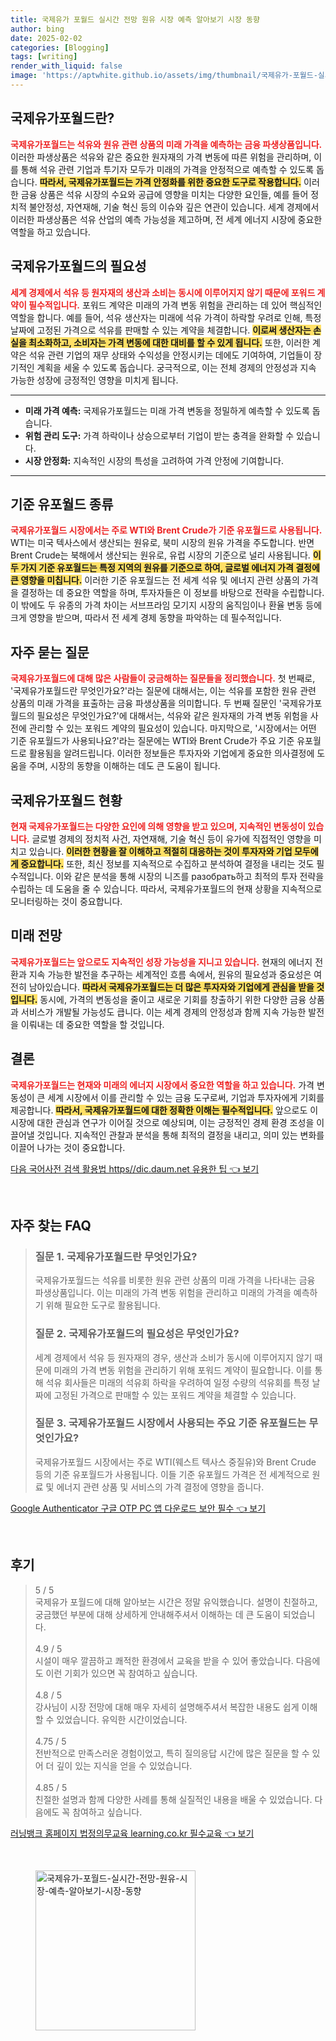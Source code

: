 ```yaml
---
title: 국제유가 포월드 실시간 전망 원유 시장 예측 알아보기 시장 동향
author: bing
date: 2025-02-02
categories: [Blogging]
tags: [writing]
render_with_liquid: false
image: 'https://aptwhite.github.io/assets/img/thumbnail/국제유가-포월드-실시간-전망-원유-시장-예측-알아보기-시장-동향.webp'
---
```



<h2 id='국제유가포월드란'>국제유가포월드란?</h2>

<p><b><span style="color: #ee2323;">국제유가포월드는 석유와 원유 관련 상품의 미래 가격을 예측하는 금융 파생상품입니다.</span></b> 이러한 파생상품은 석유와 같은 중요한 원자재의 가격 변동에 따른 위험을 관리하며, 이를 통해 석유 관련 기업과 투기자 모두가 미래의 가격을 안정적으로 예측할 수 있도록 돕습니다. <b><span style="background-color: #ffe066;">따라서, 국제유가포월드는 가격 안정화를 위한 중요한 도구로 작용합니다.</span></b> 이러한 금융 상품은 석유 시장의 수요와 공급에 영향을 미치는 다양한 요인들, 예를 들어 정치적 불안정성, 자연재해, 기술 혁신 등의 이슈와 깊은 연관이 있습니다. 세계 경제에서 이러한 파생상품은 석유 산업의 예측 가능성을 제고하며, 전 세계 에너지 시장에 중요한 역할을 하고 있습니다.</p>

<h2 id='국제유가포월드의 필요성'>국제유가포월드의 필요성</h2>

<p><b><span style="color: #ee2323;">세계 경제에서 석유 등 원자재의 생산과 소비는 동시에 이루어지지 않기 때문에 포워드 계약이 필수적입니다.</span></b> 포워드 계약은 미래의 가격 변동 위험을 관리하는 데 있어 핵심적인 역할을 합니다. 예를 들어, 석유 생산자는 미래에 석유 가격이 하락할 우려로 인해, 특정 날짜에 고정된 가격으로 석유를 판매할 수 있는 계약을 체결합니다. <b><span style="background-color: #ffe066;">이로써 생산자는 손실을 최소화하고, 소비자는 가격 변동에 대한 대비를 할 수 있게 됩니다.</span></b> 또한, 이러한 계약은 석유 관련 기업의 재무 상태와 수익성을 안정시키는 데에도 기여하여, 기업들이 장기적인 계획을 세울 수 있도록 돕습니다. 궁극적으로, 이는 전체 경제의 안정성과 지속 가능한 성장에 긍정적인 영향을 미치게 됩니다.</p>

<hr />

<ul>
    <li><b>미래 가격 예측:</b> 국제유가포월드는 미래 가격 변동을 정밀하게 예측할 수 있도록 돕습니다.</li>
    <li><b>위험 관리 도구:</b> 가격 하락이나 상승으로부터 기업이 받는 충격을 완화할 수 있습니다.</li>
    <li><b>시장 안정화:</b> 지속적인 시장의 특성을 고려하여 가격 안정에 기여합니다.</li>
</ul>

<hr />

<h2 id='기준 유포월드 종류'>기준 유포월드 종류</h2>

<p><b><span style="color: #ee2323;">국제유가포월드 시장에서는 주로 WTI와 Brent Crude가 기준 유포월드로 사용됩니다.</span></b> WTI는 미국 텍사스에서 생산되는 원유로, 북미 시장의 원유 가격을 주도합니다. 반면 Brent Crude는 북해에서 생산되는 원유로, 유럽 시장의 기준으로 널리 사용됩니다. <b><span style="background-color: #ffe066;">이 두 가지 기준 유포월드는 특정 지역의 원유를 기준으로 하여, 글로벌 에너지 가격 결정에 큰 영향을 미칩니다.</span></b> 이러한 기준 유포월드는 전 세계 석유 및 에너지 관련 상품의 가격을 결정하는 데 중요한 역할을 하며, 투자자들은 이 정보를 바탕으로 전략을 수립합니다. 이 밖에도 두 유종의 가격 차이는 서브프라임 모기지 시장의 움직임이나 환율 변동 등에 크게 영향을 받으며, 따라서 전 세계 경제 동향을 파악하는 데 필수적입니다.</p>

<h2 id='자주 묻는 질문'>자주 묻는 질문</h2>

<p><b><span style="color: #ee2323;">국제유가포월드에 대해 많은 사람들이 궁금해하는 질문들을 정리했습니다.</span></b> 첫 번째로, '국제유가포월드란 무엇인가요?'라는 질문에 대해서는, 이는 석유를 포함한 원유 관련 상품의 미래 가격을 표출하는 금융 파생상품을 의미합니다. 두 번째 질문인 '국제유가포월드의 필요성은 무엇인가요?'에 대해서는, 석유와 같은 원자재의 가격 변동 위험을 사전에 관리할 수 있는 포워드 계약의 필요성이 있습니다. 마지막으로, '시장에서는 어떤 기준 유포월드가 사용되나요?'라는 질문에는 WTI와 Brent Crude가 주요 기준 유포월드로 활용됨을 알려드립니다. 이러한 정보들은 투자자와 기업에게 중요한 의사결정에 도움을 주며, 시장의 동향을 이해하는 데도 큰 도움이 됩니다.</p>

<h2 id='국제유가포월드 현황'>국제유가포월드 현황</h2>

<p><b><span style="color: #ee2323;">현재 국제유가포월드는 다양한 요인에 의해 영향을 받고 있으며, 지속적인 변동성이 있습니다.</span></b> 글로벌 경제의 정치적 사건, 자연재해, 기술 혁신 등이 유가에 직접적인 영향을 미치고 있습니다. <b><span style="background-color: #ffe066;">이러한 현황을 잘 이해하고 적절히 대응하는 것이 투자자와 기업 모두에게 중요합니다.</span></b> 또한, 최신 정보를 지속적으로 수집하고 분석하여 결정을 내리는 것도 필수적입니다. 이와 같은 분석을 통해 시장의 니즈를 разобрать하고 최적의 투자 전략을 수립하는 데 도움을 줄 수 있습니다. 따라서, 국제유가포월드의 현재 상황을 지속적으로 모니터링하는 것이 중요합니다.</p>

<h2 id='미래 전망'>미래 전망</h2>

<p><b><span style="color: #ee2323;">국제유가포월드는 앞으로도 지속적인 성장 가능성을 지니고 있습니다.</span></b> 현재의 에너지 전환과 지속 가능한 발전을 추구하는 세계적인 흐름 속에서, 원유의 필요성과 중요성은 여전히 남아있습니다. <b><span style="background-color: #ffe066;">따라서 국제유가포월드는 더 많은 투자자와 기업에게 관심을 받을 것입니다.</span></b> 동시에, 가격의 변동성을 줄이고 새로운 기회를 창출하기 위한 다양한 금융 상품과 서비스가 개발될 가능성도 큽니다. 이는 세계 경제의 안정성과 함께 지속 가능한 발전을 이뤄내는 데 중요한 역할을 할 것입니다.</p>

<h2 id='결론'>결론</h2>

<p><b><span style="color: #ee2323;">국제유가포월드는 현재와 미래의 에너지 시장에서 중요한 역할을 하고 있습니다.</span></b> 가격 변동성이 큰 세계 시장에서 이를 관리할 수 있는 금융 도구로써, 기업과 투자자에게 기회를 제공합니다. <b><span style="background-color: #ffe066;">따라서, 국제유가포월드에 대한 정확한 이해는 필수적입니다.</span></b> 앞으로도 이 시장에 대한 관심과 연구가 이어질 것으로 예상되며, 이는 긍정적인 경제 환경 조성을 이끌어낼 것입니다. 지속적인 관찰과 분석을 통해 최적의 결정을 내리고, 의미 있는 변화를 이끌어 나가는 것이 중요합니다.</p>


<p><a class="click-button" title="다음 국어사전 검색 활용법 https//dic.daum.net 유용한 팁" href="https://aptwhite.github.io/posts/%EB%8B%A4%EC%9D%8C-%EA%B5%AD%EC%96%B4%EC%82%AC%EC%A0%84-%EA%B2%80%EC%83%89-%ED%99%9C%EC%9A%A9%EB%B2%95-httpsdic.daum.net-%EC%9C%A0%EC%9A%A9%ED%95%9C-%ED%8C%81/" rel="dofollow">다음 국어사전 검색 활용법 https//dic.daum.net 유용한 팁 👈 보기</a></p><br>
<h2 id='자주_찾는_FAQ'>자주 찾는 FAQ</h2>
<div itemscope="" itemtype="https://schema.org/FAQPage"> 
<blockquote> 
<div itemscope="" itemprop="mainEntity" itemtype="https://schema.org/Question"> 
<h3 itemprop="name">질문 1. 국제유가포월드란 무엇인가요?</h3> 
<div itemscope="" itemprop="acceptedAnswer" itemtype="https://schema.org/Answer"> 
<span itemprop="text"> 
<p>국제유가포월드는 석유를 비롯한 원유 관련 상품의 미래 가격을 나타내는 금융 파생상품입니다. 이는 미래의 가격 변동 위험을 관리하고 미래의 가격을 예측하기 위해 필요한 도구로 활용됩니다.</p> 
</span> 
</div> 
</div> 

<div itemscope="" itemprop="mainEntity" itemtype="https://schema.org/Question"> 
<h3 itemprop="name">질문 2. 국제유가포월드의 필요성은 무엇인가요?</h3> 
<div itemscope="" itemprop="acceptedAnswer" itemtype="https://schema.org/Answer"> 
<span itemprop="text"> 
<p>세계 경제에서 석유 등 원자재의 경우, 생산과 소비가 동시에 이루어지지 않기 때문에 미래의 가격 변동 위험을 관리하기 위해 포워드 계약이 필요합니다. 이를 통해 석유 회사들은 미래의 석유회 하락을 우려하여 일정 수량의 석유회를 특정 날짜에 고정된 가격으로 판매할 수 있는 포워드 계약을 체결할 수 있습니다.</p> 
</span> 
</div> 
</div> 

<div itemscope="" itemprop="mainEntity" itemtype="https://schema.org/Question"> 
<h3 itemprop="name">질문 3. 국제유가포월드 시장에서 사용되는 주요 기준 유포월드는 무엇인가요?</h3> 
<div itemscope="" itemprop="acceptedAnswer" itemtype="https://schema.org/Answer"> 
<span itemprop="text"> 
<p>국제유가포월드 시장에서는 주로 WTI(웨스트 텍사스 중질유)와 Brent Crude 등의 기준 유포월드가 사용됩니다. 이들 기준 유포월드 가격은 전 세계적으로 원료 및 에너지 관련 상품 및 서비스의 가격 결정에 영향을 줍니다.</p> 
</span> 
</div> 
</div> 
</blockquote> 
</div>
<p><a class="click-button" title="Google Authenticator 구글 OTP PC 앱 다운로드 보안 필수" href="https://aptwhite.github.io/posts/Google-Authenticator-%EA%B5%AC%EA%B8%80-OTP-PC-%EC%95%B1-%EB%8B%A4%EC%9A%B4%EB%A1%9C%EB%93%9C-%EB%B3%B4%EC%95%88-%ED%95%84%EC%88%98/" rel="dofollow">Google Authenticator 구글 OTP PC 앱 다운로드 보안 필수 👈 보기</a></p><br>
<h2 id='후기'>후기</h2>
<div itemscope itemtype="https://schema.org/Product">
  <blockquote>
  <div itemprop="review" itemscope itemtype="https://schema.org/Review">
      <div itemprop="reviewRating" itemscope itemtype="https://schema.org/Rating"> <span itemprop="ratingValue">5</span> / <span itemprop="bestRating">5</span> </div>
      <span itemprop="reviewBody">국제유가 포월드에 대해 알아보는 시간은 정말 유익했습니다. 설명이 친절하고, 궁금했던 부분에 대해 상세하게 안내해주셔서 이해하는 데 큰 도움이 되었습니다.</span>
  </div>
  <br>
  <div itemprop="review" itemscope itemtype="https://schema.org/Review">
      <div itemprop="reviewRating" itemscope itemtype="https://schema.org/Rating"> <span itemprop="ratingValue">4.9</span> / <span itemprop="bestRating">5</span> </div>
      <span itemprop="reviewBody">시설이 매우 깔끔하고 쾌적한 환경에서 교육을 받을 수 있어 좋았습니다. 다음에도 이런 기회가 있으면 꼭 참여하고 싶습니다.</span>
  </div>
  <br>
  <div itemprop="review" itemscope itemtype="https://schema.org/Review">
      <div itemprop="reviewRating" itemscope itemtype="https://schema.org/Rating"> <span itemprop="ratingValue">4.8</span> / <span itemprop="bestRating">5</span> </div>
      <span itemprop="reviewBody">강사님이 시장 전망에 대해 매우 자세히 설명해주셔서 복잡한 내용도 쉽게 이해할 수 있었습니다. 유익한 시간이었습니다.</span>
  </div>
  <br>
  <div itemprop="review" itemscope itemtype="https://schema.org/Review">
      <div itemprop="reviewRating" itemscope itemtype="https://schema.org/Rating"> <span itemprop="ratingValue">4.75</span> / <span itemprop="bestRating">5</span> </div>
      <span itemprop="reviewBody">전반적으로 만족스러운 경험이었고, 특히 질의응답 시간에 많은 질문을 할 수 있어 더 깊이 있는 지식을 얻을 수 있었습니다.</span>
  </div>
  <br>
  <div itemprop="review" itemscope itemtype="https://schema.org/Review">
      <div itemprop="reviewRating" itemscope itemtype="https://schema.org/Rating"> <span itemprop="ratingValue">4.85</span> / <span itemprop="bestRating">5</span> </div>
      <span itemprop="reviewBody">친절한 설명과 함께 다양한 사례를 통해 실질적인 내용을 배울 수 있었습니다. 다음에도 꼭 참여하고 싶습니다.</span>
  </div>
  </blockquote>
</div>
<p><a class="click-button" title="러닝뱅크 홈페이지 법정의무교육 learning.co.kr 필수교육" href="https://aptwhite.github.io/posts/%EB%9F%AC%EB%8B%9D%EB%B1%85%ED%81%AC-%ED%99%88%ED%8E%98%EC%9D%B4%EC%A7%80-%EB%B2%95%EC%A0%95%EC%9D%98%EB%AC%B4%EA%B5%90%EC%9C%A1-learning.co.kr-%ED%95%84%EC%88%98%EA%B5%90%EC%9C%A1/" rel="dofollow">러닝뱅크 홈페이지 법정의무교육 learning.co.kr 필수교육 👈 보기</a></p><br>
<figure class="image"><img src="https://aptwhite.github.io/assets/img/thumbnail/국제유가-포월드-실시간-전망-원유-시장-예측-알아보기-시장-동향.webp" alt="국제유가-포월드-실시간-전망-원유-시장-예측-알아보기-시장-동향" width="256" height="256"></figure>